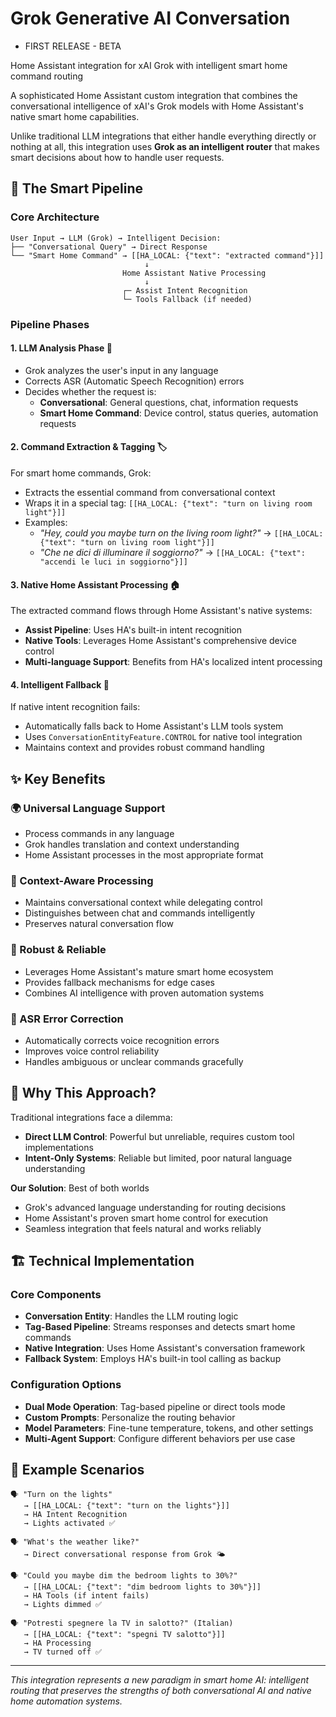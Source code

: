 # Grok Generative AI Conversation 
- FIRST RELEASE - BETA

Home Assistant integration for xAI Grok with intelligent smart home command routing

A sophisticated Home Assistant custom integration that combines the conversational intelligence of xAI's Grok models with Home Assistant's native smart home capabilities.


Unlike traditional LLM integrations that either handle everything directly or nothing at all, this integration uses **Grok as an intelligent router** that makes smart decisions about how to handle user requests.

## 🔄 The Smart Pipeline

### Core Architecture

```
User Input → LLM (Grok) → Intelligent Decision:
├── "Conversational Query" → Direct Response
└── "Smart Home Command" → [[HA_LOCAL: {"text": "extracted command"}]]
                              ↓
                         Home Assistant Native Processing
                              ↓
                         ┌─ Assist Intent Recognition
                         └─ Tools Fallback (if needed)
```

### Pipeline Phases

#### 1. **LLM Analysis Phase** 🧠
- Grok analyzes the user's input in any language
- Corrects ASR (Automatic Speech Recognition) errors
- Decides whether the request is:
  - **Conversational**: General questions, chat, information requests
  - **Smart Home Command**: Device control, status queries, automation requests

#### 2. **Command Extraction & Tagging** 🏷️
For smart home commands, Grok:
- Extracts the essential command from conversational context
- Wraps it in a special tag: `[[HA_LOCAL: {"text": "turn on living room light"}]]`
- Examples:
  - *"Hey, could you maybe turn on the living room light?"* → `[[HA_LOCAL: {"text": "turn on living room light"}]]`
  - *"Che ne dici di illuminare il soggiorno?"* → `[[HA_LOCAL: {"text": "accendi le luci in soggiorno"}]]`

#### 3. **Native Home Assistant Processing** 🏠
The extracted command flows through Home Assistant's native systems:
- **Assist Pipeline**: Uses HA's built-in intent recognition
- **Native Tools**: Leverages Home Assistant's comprehensive device control
- **Multi-language Support**: Benefits from HA's localized intent processing

#### 4. **Intelligent Fallback** 🔧
If native intent recognition fails:
- Automatically falls back to Home Assistant's LLM tools system
- Uses `ConversationEntityFeature.CONTROL` for native tool integration
- Maintains context and provides robust command handling

## ✨ Key Benefits

### **🌍 Universal Language Support**
- Process commands in any language
- Grok handles translation and context understanding
- Home Assistant processes in the most appropriate format

### **🎯 Context-Aware Processing**
- Maintains conversational context while delegating control
- Distinguishes between chat and commands intelligently
- Preserves natural conversation flow

### **🔧 Robust & Reliable**
- Leverages Home Assistant's mature smart home ecosystem
- Provides fallback mechanisms for edge cases
- Combines AI intelligence with proven automation systems

### **🎵 ASR Error Correction**
- Automatically corrects voice recognition errors
- Improves voice control reliability
- Handles ambiguous or unclear commands gracefully

## 🚀 Why This Approach?

Traditional integrations face a dilemma:
- **Direct LLM Control**: Powerful but unreliable, requires custom tool implementations
- **Intent-Only Systems**: Reliable but limited, poor natural language understanding

**Our Solution**: Best of both worlds
- Grok's advanced language understanding for routing decisions
- Home Assistant's proven smart home control for execution
- Seamless integration that feels natural and works reliably

## 🏗️ Technical Implementation

### Core Components
- **Conversation Entity**: Handles the LLM routing logic
- **Tag-Based Pipeline**: Streams responses and detects smart home commands
- **Native Integration**: Uses Home Assistant's conversation framework
- **Fallback System**: Employs HA's built-in tool calling as backup

### Configuration Options
- **Dual Mode Operation**: Tag-based pipeline or direct tools mode
- **Custom Prompts**: Personalize the routing behavior
- **Model Parameters**: Fine-tune temperature, tokens, and other settings
- **Multi-Agent Support**: Configure different behaviors per use case

## 🎪 Example Scenarios

```
🗣️ "Turn on the lights"
   → [[HA_LOCAL: {"text": "turn on the lights"}]]
   → HA Intent Recognition
   → Lights activated ✅

🗣️ "What's the weather like?"
   → Direct conversational response from Grok 🌤️

🗣️ "Could you maybe dim the bedroom lights to 30%?"
   → [[HA_LOCAL: {"text": "dim bedroom lights to 30%"}]]
   → HA Tools (if intent fails)
   → Lights dimmed ✅

🗣️ "Potresti spegnere la TV in salotto?" (Italian)
   → [[HA_LOCAL: {"text": "spegni TV salotto"}]]
   → HA Processing
   → TV turned off ✅
```

---

*This integration represents a new paradigm in smart home AI: intelligent routing that preserves the strengths of both conversational AI and native home automation systems.*
